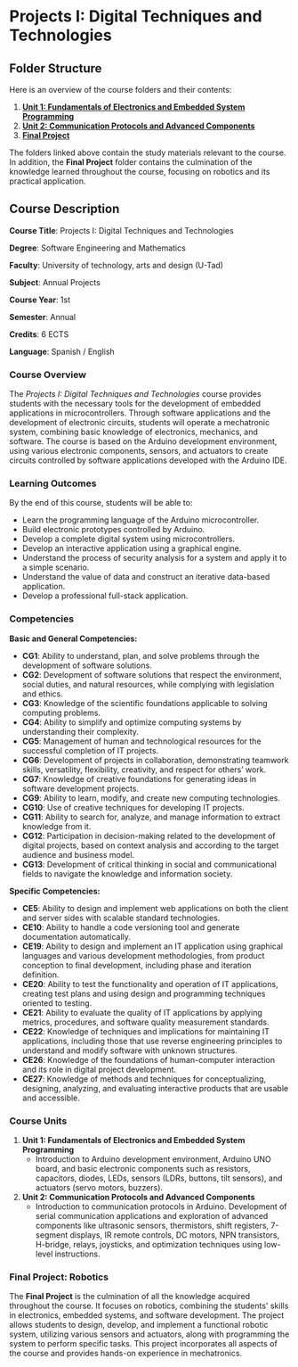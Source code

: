 # Projects I: Digital Techniques and Technologies 

## **Folder Structure**

Here is an overview of the course folders and their contents:

1. [**Unit 1: Fundamentals of Electronics and Embedded System Programming**](Unit_1/)
2. [**Unit 2: Communication Protocols and Advanced Components**](Unit_2/)
3. [**Final Project**](Final_project/)

The folders linked above contain the study materials relevant to the course. In addition, the **Final Project** folder contains the culmination of the knowledge learned throughout the course, focusing on robotics and its practical application.

## **Course Description**

**Course Title**: Projects I: Digital Techniques and Technologies

**Degree**: Software Engineering and Mathematics

**Faculty**: University of technology, arts and design (U-Tad)

**Subject**: Annual Projects

**Course Year**: 1st

**Semester**: Annual

**Credits**: 6 ECTS

**Language**: Spanish / English

### **Course Overview**

The *Projects I: Digital Techniques and Technologies* course provides students with the necessary tools for the development of embedded applications in microcontrollers. Through software applications and the development of electronic circuits, students will operate a mechatronic system, combining basic knowledge of electronics, mechanics, and software. The course is based on the Arduino development environment, using various electronic components, sensors, and actuators to create circuits controlled by software applications developed with the Arduino IDE.

### **Learning Outcomes**

By the end of this course, students will be able to:

- Learn the programming language of the Arduino microcontroller.
- Build electronic prototypes controlled by Arduino.
- Develop a complete digital system using microcontrollers.
- Develop an interactive application using a graphical engine.
- Understand the process of security analysis for a system and apply it to a simple scenario.
- Understand the value of data and construct an iterative data-based application.
- Develop a professional full-stack application.

### **Competencies**

**Basic and General Competencies:**

- **CG1**: Ability to understand, plan, and solve problems through the development of software solutions.
- **CG2**: Development of software solutions that respect the environment, social duties, and natural resources, while complying with legislation and ethics.
- **CG3**: Knowledge of the scientific foundations applicable to solving computing problems.
- **CG4**: Ability to simplify and optimize computing systems by understanding their complexity.
- **CG5**: Management of human and technological resources for the successful completion of IT projects.
- **CG6**: Development of projects in collaboration, demonstrating teamwork skills, versatility, flexibility, creativity, and respect for others’ work.
- **CG7**: Knowledge of creative foundations for generating ideas in software development projects.
- **CG9**: Ability to learn, modify, and create new computing technologies.
- **CG10**: Use of creative techniques for developing IT projects.
- **CG11**: Ability to search for, analyze, and manage information to extract knowledge from it.
- **CG12**: Participation in decision-making related to the development of digital projects, based on context analysis and according to the target audience and business model.
- **CG13**: Development of critical thinking in social and communicational fields to navigate the knowledge and information society.

**Specific Competencies:**

- **CE5**: Ability to design and implement web applications on both the client and server sides with scalable standard technologies.
- **CE10**: Ability to handle a code versioning tool and generate documentation automatically.
- **CE19**: Ability to design and implement an IT application using graphical languages and various development methodologies, from product conception to final development, including phase and iteration definition.
- **CE20**: Ability to test the functionality and operation of IT applications, creating test plans and using design and programming techniques oriented to testing.
- **CE21**: Ability to evaluate the quality of IT applications by applying metrics, procedures, and software quality measurement standards.
- **CE22**: Knowledge of techniques and implications for maintaining IT applications, including those that use reverse engineering principles to understand and modify software with unknown structures.
- **CE26**: Knowledge of the foundations of human-computer interaction and its role in digital project development.
- **CE27**: Knowledge of methods and techniques for conceptualizing, designing, analyzing, and evaluating interactive products that are usable and accessible.

### **Course Units**

1. **Unit 1: Fundamentals of Electronics and Embedded System Programming**
    - Introduction to Arduino development environment, Arduino UNO board, and basic electronic components such as resistors, capacitors, diodes, LEDs, sensors (LDRs, buttons, tilt sensors), and actuators (servo motors, buzzers).
2. **Unit 2: Communication Protocols and Advanced Components**
    - Introduction to communication protocols in Arduino. Development of serial communication applications and exploration of advanced components like ultrasonic sensors, thermistors, shift registers, 7-segment displays, IR remote controls, DC motors, NPN transistors, H-bridge, relays, joysticks, and optimization techniques using low-level instructions.

### **Final Project: Robotics**

The **Final Project** is the culmination of all the knowledge acquired throughout the course. It focuses on robotics, combining the students' skills in electronics, embedded systems, and software development. The project allows students to design, develop, and implement a functional robotic system, utilizing various sensors and actuators, along with programming the system to perform specific tasks. This project incorporates all aspects of the course and provides hands-on experience in mechatronics.